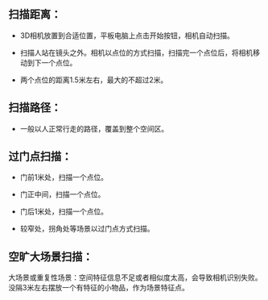 ## 扫描距离：

* 3D相机放置到合适位置，平板电脑上点击开始按钮，相机自动扫描。

* 扫描人站在镜头之外。相机以点位的方式扫描，扫描完一个点位后，将相机移动到下一个点位。

* 两个点位的距离1.5米左右，最大的不超过2米。

## 扫描路径：

* 一般以人正常行走的路径，覆盖到整个空间区。

## 过门点扫描：

* 门前1米处，扫描一个点位。

* 门正中间，扫描一个点位。

* 门后1米处，扫描一个点位。

* 较窄处，拐角处等场景以过门点方式扫描。

## 空旷大场景扫描：

大场景或重复性场景：空间特征信息不足或者相似度太高，会导致相机识别失败。没隔3米左右摆放一个有特征的小物品，作为场景特征点。

